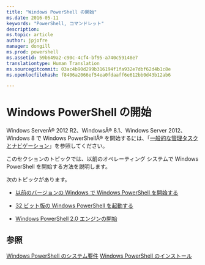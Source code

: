 ```yaml
---
title: "Windows PowerShell の開始"
ms.date: 2016-05-11
keywords: "PowerShell, コマンドレット"
description: 
ms.topic: article
author: jpjofre
manager: dongill
ms.prod: powershell
ms.assetid: 59b649a2-c90c-4cf4-bf95-a740c59148e7
translationtype: Human Translation
ms.sourcegitcommit: 03ac4b90d299b316194f1fa932e7dbf62d4b1c8e
ms.openlocfilehash: f8406a2066ef54ea0fdaaff6e612bb0d43b12ab6

---
```


# Windows PowerShell の開始
Windows ServerÂ® 2012 R2、WindowsÂ® 8.1、Windows Server 2012、Windows 8 で Windows PowerShellÂ® を開始するには、「[一般的な管理タスクとナビゲーション](http://technet.microsoft.com/library/hh831491.aspx)」を参照してください。

このセクションのトピックでは、以前のオペレーティング システムで Windows PowerShell を開始する方法を説明します。

次のトピックがあります。

-   [以前のバージョンの Windows で Windows PowerShell を開始する](Starting-Windows-PowerShell-on-Earlier-Versions-of-Windows.md)

-   [32 ビット版の Windows PowerShell を起動する](Starting-the-32-Bit-Version-of-Windows-PowerShell.md)

-   [Windows PowerShell 2.0 エンジンの開始](Starting-the-Windows-PowerShell-2.0-Engine.md)

## 参照
[Windows PowerShell のシステム要件](Windows-PowerShell-System-Requirements.md)
[Windows PowerShell のインストール](Installing-Windows-PowerShell.md)




<!--HONumber=Aug16_HO3-->


